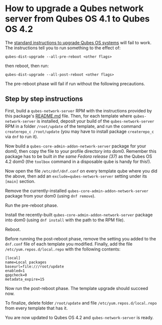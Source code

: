 # How to upgrade a Qubes network server from Qubes OS 4.1 to Qubes OS 4.2

The [standard instructions to upgrade Qubes OS systems](https://www.qubes-os.org/doc/upgrade/4.2/)
will fail to work.  The instructions tell you to run something to the effect of:

```
qubes-dist-upgrade --all-pre-reboot <other flags>
```

then reboot, then run:

```
qubes-dist-upgrade --all-post-reboot <other flags>
```

The pre-reboot phase will fail if run without the following precautions.

## Step by step instructions

First, build a `qubes-network-server` RPM with the instructions provided
by this package's [README.md](../README.md) file.  Then, for each template
where `qubes-network-server` is installed, deposit your build of the
`qubes-network-server` RPM in a folder `/root/update` of the template,
and run the command `createrepo_c /root/update` (you may have to install
package `createrepo_c` via `dnf` to run it).

Now build a `qubes-core-admin-addon-network-server` package for your dom0,
then copy the file to your profile directory into dom0.  Remember this
package has to be built *in the same Fedora release (37)* as the Qubes OS
4.2 dom0 (the `toolbox` command in a disposable qube is handy for this!).

Now open the file `/etc/dnf/dnf.conf` on every template qube where you
did the above, then add an `exclude=qubes-network-server` setting under
its `[main]` section.

Remove the currently-installed `qubes-core-admin-addon-network-server`
package from your dom0 (using `dnf remove`).

Run the pre-reboot phase.

Install the recently-built `qubes-core-admin-addon-network-server` package
into dom0 (using `dnf install` with the path to the RPM file).

Reboot.

Before running the post-reboot phase, remove the setting you added to the
`dnf.conf` file of each template you modified.  Finally, add the file
`/etc/yum.repos.d/local.repo` with the following contents:

```
[local]
name=Local packages
baseurl=file:///root/update
enabled=1
gpgcheck=0
metadata_expire=15
```

Now run the post-reboot phase.  The template upgrade should succeed now.

To finalize, delete folder `/root/update` and file `/etc/yum.repos.d/local.repo`
from every template that has it.

You are now updated to Qubes OS 4.2 and `qubes-network-server` is ready.
